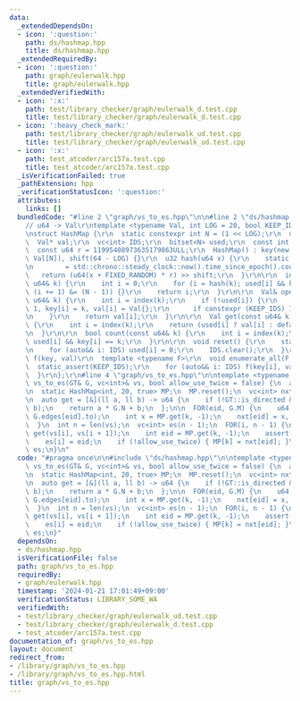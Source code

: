 ```yaml
---
data:
  _extendedDependsOn:
  - icon: ':question:'
    path: ds/hashmap.hpp
    title: ds/hashmap.hpp
  _extendedRequiredBy:
  - icon: ':question:'
    path: graph/eulerwalk.hpp
    title: graph/eulerwalk.hpp
  _extendedVerifiedWith:
  - icon: ':x:'
    path: test/library_checker/graph/eulerwalk_d.test.cpp
    title: test/library_checker/graph/eulerwalk_d.test.cpp
  - icon: ':heavy_check_mark:'
    path: test/library_checker/graph/eulerwalk_ud.test.cpp
    title: test/library_checker/graph/eulerwalk_ud.test.cpp
  - icon: ':x:'
    path: test_atcoder/arc157a.test.cpp
    title: test_atcoder/arc157a.test.cpp
  _isVerificationFailed: true
  _pathExtension: hpp
  _verificationStatusIcon: ':question:'
  attributes:
    links: []
  bundledCode: "#line 2 \"graph/vs_to_es.hpp\"\n\n#line 2 \"ds/hashmap.hpp\"\n\r\n\
    // u64 -> Val\r\ntemplate <typename Val, int LOG = 20, bool KEEP_IDS = false>\r\
    \nstruct HashMap {\r\n  static constexpr int N = (1 << LOG);\r\n  u64* key;\r\n\
    \  Val* val;\r\n  vc<int> IDS;\r\n  bitset<N> used;\r\n  const int shift;\r\n\
    \  const u64 r = 11995408973635179863ULL;\r\n  HashMap() : key(new u64[N]), val(new\
    \ Val[N]), shift(64 - LOG) {}\r\n  u32 hash(u64 x) {\r\n    static const u64 FIXED_RANDOM\r\
    \n        = std::chrono::steady_clock::now().time_since_epoch().count();\r\n \
    \   return (u64(x + FIXED_RANDOM) * r) >> shift;\r\n  }\r\n\r\n  int index(const\
    \ u64& k) {\r\n    int i = 0;\r\n    for (i = hash(k); used[i] && key[i] != k;\
    \ (i += 1) &= (N - 1)) {}\r\n    return i;\r\n  }\r\n\r\n  Val& operator[](const\
    \ u64& k) {\r\n    int i = index(k);\r\n    if (!used[i]) {\r\n      used[i] =\
    \ 1, key[i] = k, val[i] = Val{};\r\n      if constexpr (KEEP_IDS) IDS.eb(i);\r\
    \n    }\r\n    return val[i];\r\n  }\r\n\r\n  Val get(const u64& k, Val default_value)\
    \ {\r\n    int i = index(k);\r\n    return (used[i] ? val[i] : default_value);\r\
    \n  }\r\n\r\n  bool count(const u64& k) {\r\n    int i = index(k);\r\n    return\
    \ used[i] && key[i] == k;\r\n  }\r\n\r\n  void reset() {\r\n    static_assert(KEEP_IDS);\r\
    \n    for (auto&& i: IDS) used[i] = 0;\r\n    IDS.clear();\r\n  }\r\n\r\n  //\
    \ f(key, val)\r\n  template <typename F>\r\n  void enumerate_all(F f) {\r\n  \
    \  static_assert(KEEP_IDS);\r\n    for (auto&& i: IDS) f(key[i], val[i]);\r\n\
    \  }\r\n};\r\n#line 4 \"graph/vs_to_es.hpp\"\n\ntemplate <typename GT>\nvc<int>\
    \ vs_to_es(GT& G, vc<int>& vs, bool allow_use_twice = false) {\n  assert(!vs.empty());\n\
    \n  static HashMap<int, 20, true> MP;\n  MP.reset();\n  vc<int> nxt(G.M, -1);\n\
    \n  auto get = [&](ll a, ll b) -> u64 {\n    if (!GT::is_directed && a > b) swap(a,\
    \ b);\n    return a * G.N + b;\n  };\n\n  FOR(eid, G.M) {\n    u64 k = get(G.edges[eid].frm,\
    \ G.edges[eid].to);\n    int x = MP.get(k, -1);\n    nxt[eid] = x, MP[k] = eid;\n\
    \  }\n  int n = len(vs);\n  vc<int> es(n - 1);\n  FOR(i, n - 1) {\n    u64 k =\
    \ get(vs[i], vs[i + 1]);\n    int eid = MP.get(k, -1);\n    assert(eid != -1);\n\
    \    es[i] = eid;\n    if (!allow_use_twice) { MP[k] = nxt[eid]; }\n  }\n  return\
    \ es;\n}\n"
  code: "#pragma once\n\n#include \"ds/hashmap.hpp\"\n\ntemplate <typename GT>\nvc<int>\
    \ vs_to_es(GT& G, vc<int>& vs, bool allow_use_twice = false) {\n  assert(!vs.empty());\n\
    \n  static HashMap<int, 20, true> MP;\n  MP.reset();\n  vc<int> nxt(G.M, -1);\n\
    \n  auto get = [&](ll a, ll b) -> u64 {\n    if (!GT::is_directed && a > b) swap(a,\
    \ b);\n    return a * G.N + b;\n  };\n\n  FOR(eid, G.M) {\n    u64 k = get(G.edges[eid].frm,\
    \ G.edges[eid].to);\n    int x = MP.get(k, -1);\n    nxt[eid] = x, MP[k] = eid;\n\
    \  }\n  int n = len(vs);\n  vc<int> es(n - 1);\n  FOR(i, n - 1) {\n    u64 k =\
    \ get(vs[i], vs[i + 1]);\n    int eid = MP.get(k, -1);\n    assert(eid != -1);\n\
    \    es[i] = eid;\n    if (!allow_use_twice) { MP[k] = nxt[eid]; }\n  }\n  return\
    \ es;\n}"
  dependsOn:
  - ds/hashmap.hpp
  isVerificationFile: false
  path: graph/vs_to_es.hpp
  requiredBy:
  - graph/eulerwalk.hpp
  timestamp: '2024-01-21 17:01:49+09:00'
  verificationStatus: LIBRARY_SOME_WA
  verifiedWith:
  - test/library_checker/graph/eulerwalk_ud.test.cpp
  - test/library_checker/graph/eulerwalk_d.test.cpp
  - test_atcoder/arc157a.test.cpp
documentation_of: graph/vs_to_es.hpp
layout: document
redirect_from:
- /library/graph/vs_to_es.hpp
- /library/graph/vs_to_es.hpp.html
title: graph/vs_to_es.hpp
---
```

